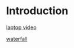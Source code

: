 # Introduction

[laptop video](https://www.pexels.com/video/hand-laptop-technology-green-9559147/)

[waterfall](https://www.pexels.com/video/beautiful-sight-of-nature-2098988/)
